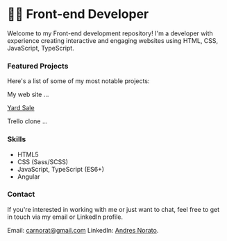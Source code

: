 # 🧑‍💻 Front-end Developer

Welcome to my Front-end development repository! I'm a developer with experience creating interactive and engaging websites using HTML, CSS,  JavaScript, TypeScript.

### Featured Projects

Here's a list of some of my most notable projects:

My web site  ...

[Yard Sale](https://inquisitive-cactus-0d4207.netlify.app/home)

Trello clone ...

### Skills
- HTML5
- CSS (Sass/SCSS)
- JavaScript, TypeScript (ES6+)
- Angular

### Contact
If you're interested in working with me or just want to chat, feel free to get in touch via my email or LinkedIn profile.

Email: carnorat@gmail.com
LinkedIn: [Andres Norato](https://www.linkedin.com/in/carlos-andr%C3%A9s-norato-g%C3%B3mez-1908b5200/).

